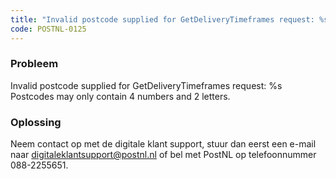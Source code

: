```yaml
---
title: "Invalid postcode supplied for GetDeliveryTimeframes request: %s Postcodes may only contain 4 numbers and 2 letters."
code: POSTNL-0125
---
```

### Probleem

Invalid postcode supplied for GetDeliveryTimeframes request: %s Postcodes may only contain 4 numbers and 2 letters.

### Oplossing

Neem contact op met de digitale klant support, stuur dan eerst een e-mail naar [digitaleklantsupport@postnl.nl](mailto:digitaleklantsupport@postnl.nl) of bel met PostNL op telefoonnummer 088-2255651.
